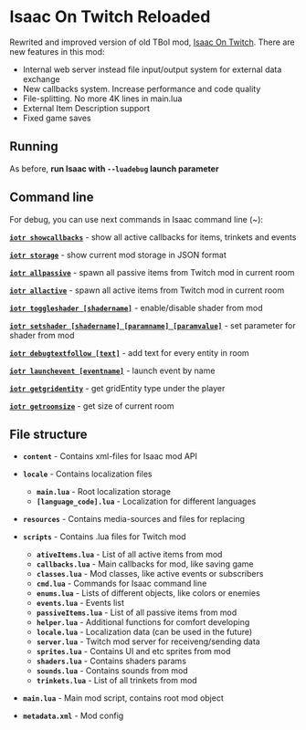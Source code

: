 # Isaac On Twitch Reloaded

Rewrited and improved version of old TBoI mod, [Isaac On Twitch](https://github.com/VFStudio/IsaacOnTwitch/). There are new features in this mod:

- Internal web server instead file input/output system for external data exchange
- New callbacks system. Increase performance and code quality
- File-splitting. No more 4K lines in main.lua
- External Item Description support
- Fixed game saves

## Running
As before, **run Isaac with `--luadebug` launch parameter**

## Command line

For debug, you can use next commands in Isaac command line (~):



**<u>`iotr showcallbacks`</u>** - show all active callbacks for items, trinkets and events

**<u>`iotr storage`</u>** - show current mod storage in JSON format

**<u>`iotr allpassive`</u>** - spawn all passive items from Twitch mod in current room

**<u>`iotr allactive`</u>** - spawn all active items from Twitch mod in current room

**<u>`iotr toggleshader [shadername]`</u>** - enable/disable shader from mod

**<u>`iotr setshader [shadername] [paramname] [paramvalue]`</u>** - set parameter for shader from mod

**<u>`iotr debugtextfollow [text]`</u>** - add text for every entity in room

**<u>`iotr launchevent [eventname]`</u>** - launch event by name

**<u>`iotr getgridentity`</u>** - get gridEntity type under the player

**<u>`iotr getroomsize`</u>** - get size of current room



## File structure

- **`content`** - Contains xml-files for Isaac mod API
- **`locale`** - Contains localization files
  - **`main.lua`** - Root localization storage
  - **`[language_code].lua`** - Localization for different languages
- **`resources`** - Contains media-sources and files for replacing

- **`scripts`** - Contains .lua files for Twitch mod
  - **`ativeItems.lua`** - List of all active items from mod
  - **`callbacks.lua`** - Main callbacks for mod, like saving game
  - **`classes.lua`** - Mod classes, like active events or subscribers
  - **`cmd.lua`** - Commands for Isaac command line
  - **`enums.lua`** - Lists of different objects, like colors or enemies
  - **`events.lua`** - Events list
  - **`passiveItems.lua`** - List of all passive items from mod
  - **`helper.lua`** - Additional functions for comfort developing
  - **`locale.lua`** - Localization data (can be used in the future)
  - **`server.lua`** - Twitch mod server for receiveng/sending data
  - **`sprites.lua`** - Contains UI and etc sprites from mod
  - **`shaders.lua`** - Contains shaders params
  - **`sounds.lua`** - Contains sounds from mod
  - **`trinkets.lua`** - List of all trinkets from mod
- **`main.lua`** - Main mod script, contains root mod object

- **`metadata.xml`** - Mod config
